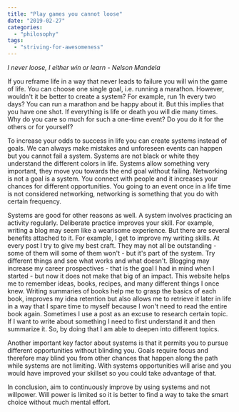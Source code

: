 ```yaml
---
title: "Play games you cannot loose"
date: "2019-02-27"
categories: 
  - "philosophy"
tags: 
  - "striving-for-awesomeness"
---
```


_I never loose, I either win or learn - Nelson Mandela_

If you reframe life in a way that never leads to failure you will win the game of life. You can choose one single goal, i.e. running a marathon. However, wouldn't it be better to create a system? For example, run 1h every two days? You can run a marathon and be happy about it. But this implies that you have one shot. If everything is life or death you will die many times. Why do you care so much for such a one-time event? Do you do it for the others or for yourself?

To increase your odds to success in life you can create systems instead of goals. We can always make mistakes and unforeseen events can happen but you cannot fail a system. Systems are not black or white they understand the different colors in life. Systems allow something very important, they move you towards the end goal without failing. Networking is not a goal is a system. You connect with people and it increases your chances for different opportunities. You going to an event once in a life time is not considered networking, networking is something that you do with certain frequency.

Systems are good for other reasons as well. A system involves practicing an activity regularly. Deliberate practice improves your skill. For example, writing a blog may seem like a wearisome experience. But there are several benefits attached to it. For example, I get to improve my writing skills. At every post I try to give my best craft. They may not all be outstanding - some of them will some of them won't - but it's part of the system. Try different things and see what works and what doesn't. Blogging may increase my career prospectives - that is the goal I had in mind when I started - but now it does not make that big of an impact. This website helps me to remember ideas, books, recipes, and many different things I once knew. Writing summaries of books help me to grasp the basics of each book, improves my idea retention but also allows me to retrieve it later in life in a way that I spare time to myself because I won't need to read the entire book again. Sometimes I use a post as an excuse to research certain topic. If I want to write about something I need to first understand it and then summarize it. So, by doing that I am able to deepen into different topics.

Another important key factor about systems is that it permits you to pursue different opportunities without blinding you. Goals require focus and therefore may blind you from other chances that happen along the path while systems are not limiting. With systems opportunities will arise and you would have improved your skillset so you could take advantage of that.

In conclusion, aim to continuously improve by using systems and not willpower. Will power is limited so it is better to find a way to take the smart choice without much mental effort.
